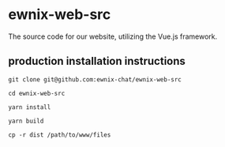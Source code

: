 # ewnix-web-src  

The source code for our website, utilizing the Vue.js framework.  

## production installation instructions  

`git clone git@github.com:ewnix-chat/ewnix-web-src`  

`cd ewnix-web-src`  

`yarn install`  

`yarn build`  

`cp -r dist /path/to/www/files`

